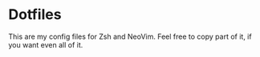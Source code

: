 # Dotfiles

This are my config files for Zsh and NeoVim. Feel free to copy part of it, if you want even all of it.
